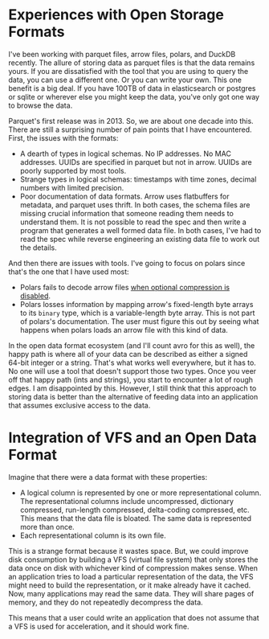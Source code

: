 # Experiences with Open Storage Formats

I've been working with parquet files, arrow files, polars, and DuckDB recently.
The allure of storing data as parquet files is that the data remains yours.
If you are dissatisfied with the tool that you are using to query the data,
you can use a different one. Or you can write your own. This one benefit is
a big deal. If you have 100TB of data in elasticsearch or postgres or sqlite
or wherever else you might keep the data, you've only got one way to browse
the data.

Parquet's first release was in 2013. So, we are about one decade into this.
There are still a surprising number of pain points that I have encountered.
First, the issues with the formats:

* A dearth of types in logical schemas. No IP addresses. No MAC addresses.
  UUIDs are specified in parquet but not in arrow. UUIDs are poorly supported
  by most tools.
* Strange types in logical schemas: timestamps with time zones, decimal
  numbers with limited precision.
* Poor documentation of data formats. Arrow uses flatbuffers for metadata,
  and parquet uses thrift. In both cases, the schema files are missing
  crucial information that someone reading them needs to understand them.
  It is not possible to read the spec and then write a program that generates
  a well formed data file. In both cases, I've had to read the spec while
  reverse engineering an existing data file to work out the details.

And then there are issues with tools. I've going to focus on polars since
that's the one that I have used most:

* Polars fails to decode arrow files
  [when optional compression is disabled](https://github.com/pola-rs/polars/issues/14215).
* Polars losses information by mapping arrow's fixed-length byte
  arrays to its `binary` type, which is a variable-length byte array.
  This is not part of polars's documentation. The user must figure this
  out by seeing what happens when polars loads an arrow file with this
  kind of data.

In the open data format ecosystem (and I'll count avro for this as well),
the happy path is where all of your data can be described as either a
signed 64-bit integer or a string. That's what works well everywhere,
but it has to. No one will use a tool that doesn't support those two
types. Once you veer off that happy path (ints and strings), you start
to encounter a lot of rough edges. I am disappointed by this. However,
I still think that this approach to storing data is better than the alternative
of feeding data into an application that assumes exclusive access to
the data.

# Integration of VFS and an Open Data Format

Imagine that there were a data format with these properties:

* A logical column is represented by one or more representational column.
  The representational columns include uncompressed, dictionary compressed,
  run-length compressed, delta-coding compressed, etc. This means that the
  data file is bloated. The same data is represented more than once.
* Each representational column is its own file.

This is a strange format because it wastes space. But, we could improve disk
consumption by building a VFS (virtual file system) that only stores the data
once on disk with whichever kind of compression makes sense. When an
application tries to load a particular representation of the data, the VFS
might need to build the representation, or it make already have it cached.
Now, many applications may read the same data. They will share pages of
memory, and they do not repeatedly decompress the data.

This means that a user could write an application that does not assume
that a VFS is used for acceleration, and it should work fine.
